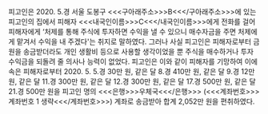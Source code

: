 피고인은 2020. 5.경 서울 도봉구 <<<구아래주소>>>B<<</구아래주소>>>에 있는 피고인의 집에서 피해자 <<<내국인이름>>>C<<</내국인이름>>>에게 전화를 걸어 피해자에게 ‘처제를 통해 주식에 투자하면 수익을 낼 수 있으니 매수자금을 주면 처제에게 맡겨서 수익을 내 주겠다'는 취지로 말하였다. 그러나 사실 피고인은 피해자로부터 금원을 송금받더라도 개인 생활비 등으로 사용할 생각이었을 뿐 주식을 매수하거나 투자 수익금을 되돌려 줄 의사나 능력이 없었다.
피고인은 이와 같이 피해자를 기망하여 이에 속은 피해자로부터 2020. 5. 5.경 30만 원, 같은 달 8.경 410만 원, 같은 달 9.경 12만 원, 같은 달 11.경 300만 원, 같은 달 12.경 300만 원, 같은 달 17.경 500만 원, 같은 달 21.경 500만 원을 피고인 명의 <<<은행>>>우체국<<</은행>>> (<<<계좌번호>>>계좌번호 1 생략<<</계좌번호>>>) 계좌로 송금받아 합계 2,052만 원을 편취하였다.